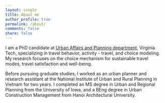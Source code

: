 ```yaml
---
layout: single
title: About me
author_profile: true
permalink: /about/
comments: false
share: false
---
```


I am a PhD candidate at [Urban Affairs and Planning department](http://uap.vt.edu/), Virginia Tech, specializing in travel behavior, activity - travel, and choice modeling. My research focuses on the choice mechanism for sustainable travel modes, travel satisfaction and well-being.

Before pursuing graduate studies, I worked as an urban planner and research assistant at the National Institute of Urban and Rural Planning in Vietnam for two years. I completed an MS degree in Urban and Regional Planning from the University of Iowa, and a BEng degree in Urban Construction Management from Hanoi Architectural University. 
